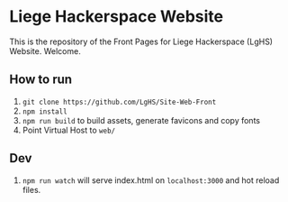 # Liege Hackerspace Website

This is the repository of the Front Pages for
Liege Hackerspace (LgHS) Website. Welcome.

## How to run

1. `git clone https://github.com/LgHS/Site-Web-Front`
1. `npm install`
1. `npm run build` to build assets, generate favicons and copy fonts
1. Point Virtual Host to `web/`

## Dev

1. `npm run watch` will serve index.html on `localhost:3000` and hot reload files.